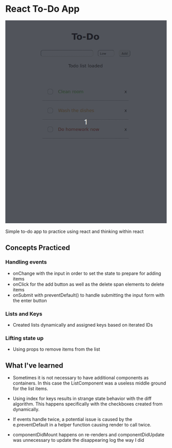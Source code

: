 # React To-Do App

![Main functionality](todo.gif)

Simple to-do app to practice using react and thinking within react

## Concepts Practiced

### Handling events

- onChange with the input in order to set the state to prepare for adding items
- onClick for the add button as well as the delete span elements to delete items
- onSubmit with preventDefault() to handle submitting the input form with the enter button

### Lists and Keys

- Created lists dynamically and assigned keys based on iterated IDs

### Lifting state up

- Using props to remove items from the list

## What I've learned

- Sometimes it is not necessary to have additional components as containers. In this case the ListComponent was a useless middle ground for the list items.

- Using index for keys results in strange state behavior with the diff algorithm. This happens specifically with the checkboxes created from dynamically.

- If events handle twice, a potential issue is caused by the e.preventDefault in a helper function causing render to call twice.

- componentDidMount happens on re-renders and componentDidUpdate was unnecessary to update the disappearing log the way I did
